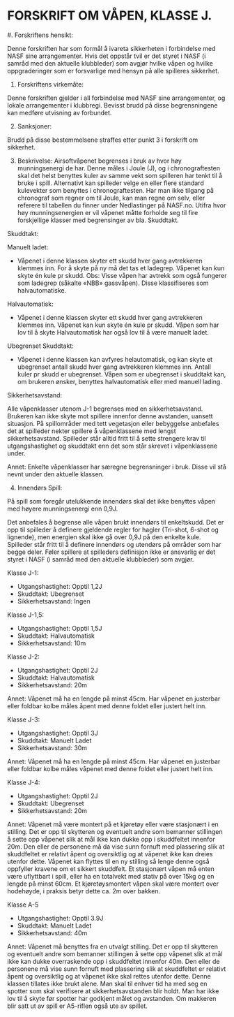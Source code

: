# FORSKRIFT OM VÅPEN, KLASSE J.

#. Forskriftens hensikt:

Denne forskriften har som formål å ivareta sikkerheten i forbindelse med NASF sine arrangementer.
Hvis det oppstår tvil er det styret i NASF (i samråd med den aktuelle klubbleder) som avgjør hvilke våpen og hvilke oppgraderinger som er forsvarlige med hensyn på alle spilleres sikkerhet.

1. Forskriftens virkemåte:

Denne forskriften gjelder i all forbindelse med NASF sine arrangementer, og lokale arrangementer i klubbregi. Bevisst brudd på disse begrensningene kan medføre utvisning av forbundet.

2. Sanksjoner:

Brudd på disse bestemmelsene straffes etter punkt 3 i forskrift om sikkerhet.

3. Beskrivelse:
Airsoftvåpenet begrenses i bruk av hvor høy munningsenergi de har. Denne måles i Joule (J), og i chronograftesten skal det helst benyttes kuler av samme vekt som spilleren har tenkt til å bruke i spill. Alternativt kan spilleder velge en eller flere standard kulevekter som benyttes i chronograftesten. Har man ikke tilgang på chronograf som regner om til Joule, kan man regne om
selv, eller referere til tabellen du finner under Nedlastinger på NASF.no. Utifra hvor høy munningsenergien er vil våpenet måtte forholde seg til fire forskjellige klasser med begrensinger av bla. Skuddtakt.

Skuddtakt:

Manuelt ladet:
* Våpenet i denne klassen skyter ett skudd hver gang avtrekkeren klemmes inn. For å skyte på ny må det tas et ladegrep. Våpenet kan kun skyte én kule pr skudd. Obs: Visse våpen har avtrekk som også fungerer som ladegrep (såkalte «NBB» gassvåpen). Disse klassifiseres som halvautomatiske.

Halvautomatisk:
* Våpenet i denne klassen skyter ett skudd hver gang avtrekkeren klemmes inn. Våpenet kan kun skyte én kule pr skudd. Våpen som har lov til å skyte Halvautomatisk har også lov til å være manuelt ladet.

Ubegrenset Skuddtakt:
* Våpenet i denne klassen kan avfyres helautomatisk, og kan skyte et ubegrenset antall skudd hver gang avtrekkeren klemmes inn. Antall kuler pr skudd er ubegrenset. Våpen som er ubegrenset i skuddtakt kan, om brukeren ønsker, benyttes halvautomatisk eller med manuell lading.

Sikkerhetsavstand:

Alle våpenklasser utenom J-1 begrenses med en sikkerhetsavstand. Brukeren kan ikke skyte mot spillere innenfor denne avstanden, uansett situasjon. På spillområder med tett vegetasjon eller bebyggelse anbefales det at spilleder nekter spillere å våpenklassene med lengst sikkerhetsavstand.
Spilleder står alltid fritt til å sette strengere krav til utgangshastighet og skuddtakt enn det som står skrevet i våpenklassene under.

Annet:
Enkelte våpenklasser har særegne begrensninger i bruk. Disse vil stå nevnt under den aktuelle klassen.

4. Innendørs Spill:

På spill som foregår utelukkende innendørs skal det ikke benyttes våpen med høyere munningsenergi enn 0,9J.

Det anbefales å begrense alle våpen brukt innendørs til enkeltskudd. Det er opp til spilleder å definere gjeldende regler for hagler (Tri-shot, 6-shot og lignende), men energien skal ikke gå over 0,9J på den enkelte kule. Spilleder står fritt til å definere innendørs og utendørs på områder som har begge deler. Føler spillere at spilleders
definisjon ikke er ansvarlig er det styret i NASF (i samråd med den aktuelle klubbleder) som avgjør.

Klasse J-1:
* Utgangshastighet: Opptil 1,2J
* Skuddtakt: Ubegrenset
* Sikkerhetsavstand: Ingen

Klasse J-1,5:
* Utgangshastighet: Opptil 1,5J
* Skuddtakt: Halvautomatisk
* Sikkerhetsavstand: 10m

Klasse J-2:
* Utgangshastighet: Opptil 2J
* Skuddtakt: Halvautomatisk
* Sikkerhetsavstand: 20m

Annet: Våpenet må ha en lengde på minst 45cm. Har våpenet en justerbar eller foldbar kolbe måles åpent med denne foldet eller justert helt inn.

Klasse J-3:
* Utgangshastighet: Opptil 3J
* Skuddtakt: Manuelt Ladet
* Sikkerhetsavstand: 30m

Annet: Våpenet må ha en lengde på minst 45cm. Har våpenet en justerbar eller foldbar kolbe måles våpenet med denne foldet eller justert helt inn.

Klasse J-4:
* Utgangshastighet: Opptil 2J
* Skuddtakt: Ubegrenset
* Sikkerhetsavstand: 20m

Annet: Våpenet må være montert på et kjøretøy eller være stasjonært i en stilling. Det er opp til skytteren og eventuelt andre som bemanner stillingen å sette opp våpenet slik at mål ikke kan dukke opp i skuddfeltet innenfor 20m. Den eller de personene må da vise sunn fornuft med plassering slik at skuddfeltet er relativt åpent og oversiktlig og at våpenet ikke kan dreies utenfor dette. Våpenet
kan flyttes til en ny stilling så lenge denne også oppfyller kravene om et sikkert skuddfelt. Et stasjonært våpen må enten være uflyttbart i spill, eller ha en totalvekt med stativ på over 15kg og en lengde på minst 60cm. Et kjøretøysmontert våpen skal være montert over hodehøyde, i praksis betyr dette ca. 2m over bakken.

Klasse A-5
* Utgangshastighet: Opptil 3.9J
* Skuddtakt: Manuelt Ladet
* Sikkerhetsavstand: 40m

Annet: Våpenet må benyttes fra en utvalgt stilling. Det er opp til skytteren og eventuelt andre som bemanner stillingen å sette opp våpenet slik at mål ikke kan dukke overraskende opp i skuddfeltet innenfor 40m. Den eller de personene må vise sunn fornuft med plassering slik at skuddfeltet er relativt åpent og oversiktlig og at våpenet ikke skal rettes utenfor dette. Denne klassen tillates ikke
brukt alene. Man skal til enhver tid ha med seg en spotter som skal verifisere at sikkerhetsavstanden blir holdt. Man har ikke lov til å skyte før spotter har godkjent målet og avstanden. Om makkeren blir satt ut av spill er A5-riflen også ute av spillet.
